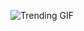 
<!-- GIF_SECTION -->
![Trending GIF](https://media4.giphy.com/media/v1.Y2lkPThiYjIxNzcycmp5OWt5MTY1c3p2ZnlzbXRkZTUyeTJnY29ma2gzZXJrbXhnbDd5ciZlcD12MV9naWZzX3NlYXJjaCZjdD1n/2u4ExwAuGozwR1kWEg/giphy.gif)
<!-- END_GIF_SECTION -->
